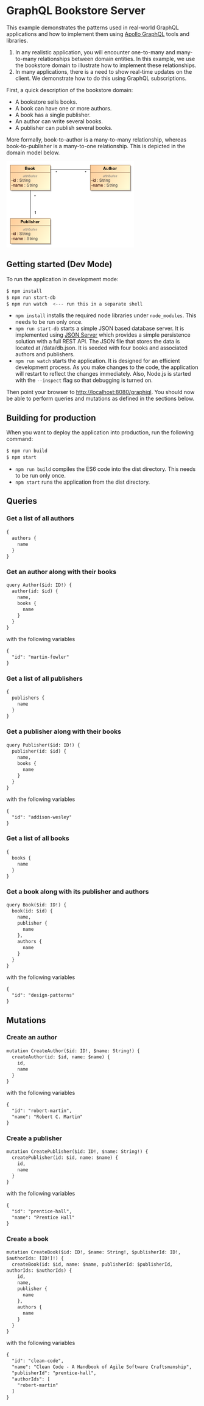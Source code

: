 GraphQL Bookstore Server
========================
This example demonstrates the patterns used in real-world GraphQL applications and how to implement them using [Apollo GraphQL](http://dev.apollodata.com/) tools and libraries.

1. In any realistic application, you will encounter one-to-many and many-to-many relationships between domain entities. In this example, we use the bookstore domain to illustrate how to implement these relationships.
2. In many applications, there is a need to show real-time updates on the client. We demonstrate how to do this using GraphQL subscriptions.

First, a quick description of the bookstore domain:

- A bookstore sells books.
- A book can have one or more authors.
- A book has a single publisher.
- An author can write several books.
- A publisher can publish several books.

More formally, book-to-author is a many-to-many relationship, whereas book-to-publisher is a many-to-one relationship. This is depicted in the domain model below.

![Domain Model](assets/bookstore-domain-model.png)

Getting started (Dev Mode)
--------------------------
To run the application in development mode:
```bash
$ npm install
$ npm run start-db
$ npm run watch  <--- run this in a separate shell
```

- `npm install` installs the required node libraries under `node_modules`. This needs to be run only once.
- `npm run start-db` starts a simple JSON based database server. It is implemented using [JSON Server](https://github.com/typicode/json-server) which provides a simple persistence solution with a full REST API. The JSON file that stores the data is located at /data/db.json. It is seeded with four books and associated authors and publishers.
- `npm run watch` starts the application. It is designed for an efficient development process. As you make changes to the code, the application will restart to reflect the changes immediately. Also, Node.js is started with the `--inspect` flag so that debugging is turned on.


Then point your browser to [http://localhost:8080/graphiql](http://localhost:8080/graphiql). You should now be able to perform queries and mutations as defined in the sections below.

Building for production
-----------------------
When you want to deploy the application into production, run the following command:

```bash
$ npm run build
$ npm start
```

- `npm run build` compiles the ES6 code into the dist directory. This needs to be run only once.
- `npm start` runs the application from the dist directory.

Queries
-------
### Get a list of all authors
```
{
  authors {
    name
  }
}
```

### Get an author along with their books
```
query Author($id: ID!) {
  author(id: $id) {
    name,
    books {
      name
    }
  }
}
```

with the following variables
```
{
  "id": "martin-fowler"
}
```

### Get a list of all publishers
```
{
  publishers {
    name
  }
}
```

### Get a publisher along with their books
```
query Publisher($id: ID!) {
  publisher(id: $id) {
    name,
    books {
      name
    }
  }
}
```

with the following variables
```
{
  "id": "addison-wesley"
}
```

### Get a list of all books
```
{
  books {
    name
  }
}
```

### Get a book along with its publisher and authors
```
query Book($id: ID!) {
  book(id: $id) {
    name,
    publisher {
      name
    },
    authors {
      name
    }
  }
}
```

with the following variables
```
{
  "id": "design-patterns"
}
```

Mutations
---------
### Create an author
```
mutation CreateAuthor($id: ID!, $name: String!) {
  createAuthor(id: $id, name: $name) {
    id,
    name
  }
}
```

with the following variables
```
{
  "id": "robert-martin",
  "name": "Robert C. Martin"
}
```

### Create a publisher
```
mutation CreatePublisher($id: ID!, $name: String!) {
  createPublisher(id: $id, name: $name) {
    id,
    name
  }
}
```

with the following variables
```
{
  "id": "prentice-hall",
  "name": "Prentice Hall"
}
```

### Create a book
```
mutation CreateBook($id: ID!, $name: String!, $publisherId: ID!, $authorIds: [ID!]!) {
  createBook(id: $id, name: $name, publisherId: $publisherId, authorIds: $authorIds) {
    id,
    name,
    publisher {
      name
    },
    authors {
      name
    }
  }
}
```

with the following variables
```
{
  "id": "clean-code",
  "name": "Clean Code - A Handbook of Agile Software Craftsmanship",
  "publisherId": "prentice-hall",
  "authorIds": [
    "robert-martin"
  ]
}
```
